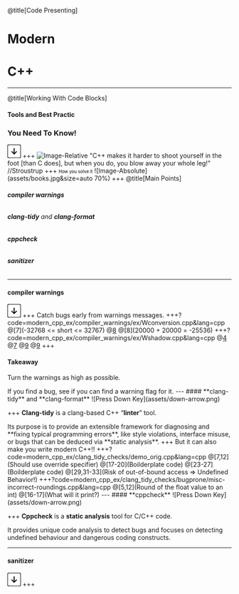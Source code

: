 @title[Code Presenting]
# Modern 
# C++

---
@title[Working With Code Blocks]

#### Tools and Best Practic 

### You Need To Know!

![Press Down Key](assets/down-arrow.png)
+++
![Image-Relative](https://media.giphy.com/media/PerRzSEG0PuKY/giphy.gif)
"C++ makes it harder to shoot yourself in the foot [than C does], but when you
do, you blow away your whole leg!" //Stroustrup
+++
<span style="color:black; font-size:0.7em">How you solve it</span>
![Image-Absolute](assets/books.jpg&size=auto 70%)
+++
@title[Main Points]

###### <p> **compiler warnings**
###### <p> **clang-tidy** and **clang-format**
###### <p> **cppcheck**
###### <p> **sanitizer**

---
#### **compiler warnings** 
![Press Down Key](assets/down-arrow.png)
+++
Catch bugs early from warnings messages.
+++?code=modern_cpp_ex/compiler_warnings/ex/Wconversion.cpp&lang=cpp
@[7](-32768 <= short <= 32767)
@[8](?)
@[8](20000 + 20000 = -25536)
+++?code=modern_cpp_ex/compiler_warnings/ex/Wshadow.cpp&lang=cpp
@[4](1)
@[7](2)
@[9](?)
@[9](1)
+++
#### **Takeaway**
<p> Turn the warnings as high as possible.
<p> If you find a bug, see if you can find a warning flag for it.
---
#### **clang-tidy** and **clang-format**
![Press Down Key](assets/down-arrow.png)

+++
**Clang-tidy** is a clang-based C++ “**linter**” tool.
<p> Its purpose is to provide an extensible framework for diagnosing and **fixing typical programming errors**, like style violations, interface misuse, or bugs that can be deduced via **static analysis**.
+++
But it can also make you write modern C++!!
+++?code=modern_cpp_ex/clang_tidy_checks/demo_orig.cpp&lang=cpp
@[7,12](Should use override specifier)
@[17-20](Boilderplate code)
@[23-27](Boilderplate code)
@[29,31-33](Risk of out-of-bound access => Undefined Behavior!)
+++?code=modern_cpp_ex/clang_tidy_checks/bugprone/misc-incorrect-roundings.cpp&lang=cpp
@[5,12](Round of the float value to an int)
@[16-17](What will it print?)
---
#### **cppcheck**
![Press Down Key](assets/down-arrow.png)

+++
**Cppcheck** is a **static analysis** tool for C/C++ code.
<p> It provides unique code analysis to detect bugs and focuses on detecting undefined behaviour and dangerous coding constructs.

---
#### **sanitizer**
![Press Down Key](assets/down-arrow.png)
+++
